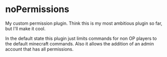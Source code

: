 # noPermissions

My custom permission plugin.
Think this is my most ambitious plugin so far, but I'll make it cool.

In the default state this plugin just limits commands for non OP players to the default minecraft commands.
Also it allows the addition of an admin account that has all permissions.

